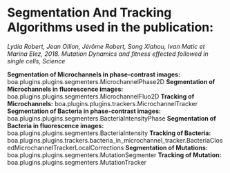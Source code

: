 # Segmentation And Tracking Algorithms used in the publication: 

*Lydia Robert, Jean Ollion, Jérôme Robert, Song Xiahou, Ivan Matic et Marina Elez, 2018. Mutation Dynamics and fitness effected followed in single cells, Science*

**Segmentation of Microchannels in phase-contrast images:** boa.plugins.plugins.segmenters.MicrochannelPhase2D
**Segmentation of Microchannels in fluorescence images:** boa.plugins.plugins.segmenters.MicrochannelFluo2D
**Tracking of Microchannels:** boa.plugins.plugins.trackers.MicrochannelTracker
**Segmentation of Bacteria in phase-contrast images:** boa.plugins.plugins.segmenters.BacteriaIntensityPhase
**Segmentation of Bacteria in fluorescence images:** boa.plugins.plugins.segmenters.BacteriaIntensity
**Tracking of Bacteria:** boa.plugins.plugins.trackers.bacteria_in_microchannel_tracker.BacteriaClosedMicrochannelTrackerLocalCorrections
**Segmentation of Mutations:** boa.plugins.plugins.segmenters.MutationSegmenter
**Tracking of Mutation:** boa.plugins.plugins.segmenters.MutationTracker
